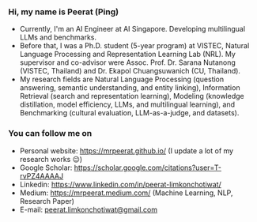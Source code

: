 ### Hi, my name is Peerat (Ping) 
- Currently, I'm an AI Engineer at AI Singapore. Developing multilingual LLMs and benchmarks.
- Before that, I was a Ph.D. student (5-year program) at VISTEC, Natural Language Processing and Representation Learning Lab (NRL). My supervisor and co-advisor were Assoc. Prof. Dr. Sarana Nutanong (VISTEC, Thailand) and Dr. Ekapol Chuangsuwanich (CU, Thailand).
- My research fields are Natural Language Processing (question answering, semantic understanding, and entity linking), Information Retrieval (search and representation learning), Modeling (knowledge distillation, model efficiency, LLMs, and multilingual learning), and Benchmarking (cultural evaluation, LLM-as-a-judge, and datasets).

### You can follow me on
- Personal website: https://mrpeerat.github.io/ (I update a lot of my research works 😉)
- Google Scholar: https://scholar.google.com/citations?user=T-rvPZ4AAAAJ
- Linkedin: https://www.linkedin.com/in/peerat-limkonchotiwat/
- Medium: https://mrpeerat.medium.com/ (Machine Learning, NLP, Research Paper)
- E-mail: peerat.limkonchotiwat@gmail.com

